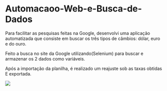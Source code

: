# Automacaoo-Web-e-Busca-de-Dados

Para facilitar as pesquisas feitas na Google, desenvolvi uma aplicação automatizada que consiste em buscar os três tipos de câmbios: dólar, euro e do ouro. 

Feito a busca no site da Google utilizando(Selenium) para buscar e armazenar os 2 dados como variáveis. 

Após a importação da planilha, é realizado um reajuste sob as taxas obtidas
E exportada.

![](https://github.com/Dsaamorim/Automacaoo-Web-e-Busca-de-Dados/blob/main/Automa%C3%A7%C3%A3o%20Web%20e%20Busca%20de%20Dados.gif)
